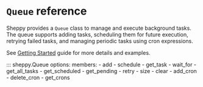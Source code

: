 # `Queue` reference

Sheppy provides a `Queue` class to manage and execute background tasks. The queue supports adding tasks, scheduling them for future execution, retrying failed tasks, and managing periodic tasks using cron expressions.

See [Getting Started](../getting-started/index.md) guide for more details and examples.

::: sheppy.Queue
    options:
        members:
            - add
            - schedule
            - get_task
            - wait_for
            - get_all_tasks
            - get_scheduled
            - get_pending
            - retry
            - size
            - clear
            - add_cron
            - delete_cron
            - get_crons
